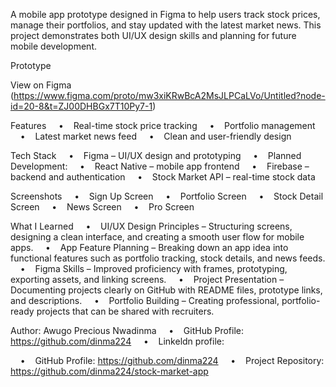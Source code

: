 A mobile app prototype designed in Figma to help users track stock prices, manage their portfolios, and stay updated with the latest market news.
This project demonstrates both UI/UX design skills and planning for future mobile development.

Prototype

View on Figma (https://www.figma.com/proto/mw3xiKRwBcA2MsJLPCaLVo/Untitled?node-id=20-8&t=ZJ00DHBGx7T10Py7-1)

Features
    •    Real-time stock price tracking
    •    Portfolio management
    •    Latest market news feed
    •    Clean and user-friendly design

Tech Stack
    •    Figma – UI/UX design and prototyping
    •    Planned Development:
    •    React Native – mobile app frontend
    •    Firebase – backend and authentication
    •    Stock Market API – real-time stock data
    
Screenshots
    •    Sign Up Screen
    •    Portfolio Screen
    •    Stock Detail Screen
    •    News Screen
    •    Pro Screen

What I Learned
    •    UI/UX Design Principles – Structuring screens, designing a clean interface, and creating a smooth user flow for mobile apps.
    •    App Feature Planning – Breaking down an app idea into functional features such as portfolio tracking, stock details, and news feeds.
    •    Figma Skills – Improved proficiency with frames, prototyping, exporting assets, and linking screens.
    •    Project Presentation – Documenting projects clearly on GitHub with README files, prototype links, and descriptions.
    •    Portfolio Building – Creating professional, portfolio-ready projects that can be shared with recruiters.

Author:
Awugo Precious Nwadinma
    •    GitHub Profile: https://github.com/dinma224
    •    Linkeldn profile:

    •    GitHub Profile: https://github.com/dinma224
    •    Project Repository: https://github.com/dinma224/stock-market-app
